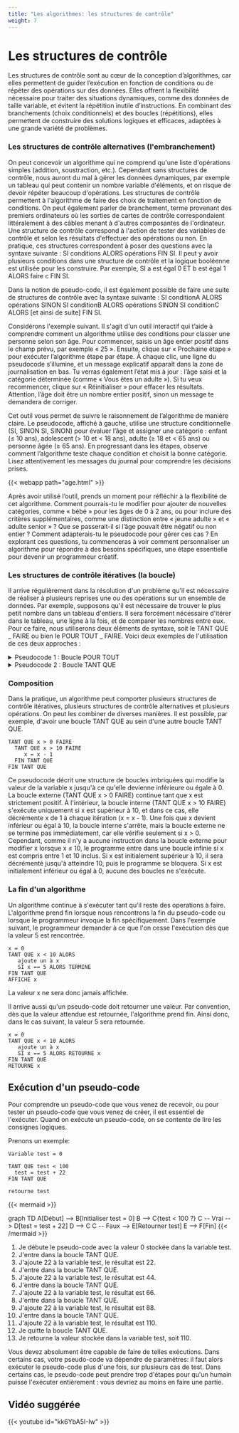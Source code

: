 ```yaml
---
title: "Les algorithmes: les structures de contrôle"
weight: 7
---
```


# Les structures de contrôle

Les structures de contrôle sont au cœur de la conception d’algorithmes, car elles permettent de guider l’exécution en fonction de conditions ou de répéter des opérations sur des données. Elles offrent la flexibilité nécessaire pour traiter des situations dynamiques, comme des données de taille variable, et évitent la répétition inutile d’instructions. En combinant des branchements (choix conditionnels) et des boucles (répétitions), elles permettent de construire des solutions logiques et efficaces, adaptées à une grande variété de problèmes.

### Les structures de contrôle alternatives (l'embranchement)

On peut concevoir un algorithme qui ne comprend qu'une liste d'opérations simples (addition, soustraction, etc.). Cependant sans structures de contrôle, nous auront du mal à gérer les données dynamiques, par exemple un tableau qui peut contenir un nombre variable d'éléments, et on risque de devoir répéter beaucoup d'opérations.
Les structures de contrôle permettent à l'algorithme de faire des choix de traitement en fonction de conditions. On peut également parler de branchement, terme provenant des premiers ordinateurs où les sorties de cartes de contrôle correspondaient littéralement à des câbles menant à d'autres composantes de l'ordinateur. Une structure de contrôle correspond à l'action de tester des variables de contrôle et selon les résultats d'effectuer des opérations ou non. En pratique, ces structures correspondent à poser des questions avec la syntaxe suivante : SI conditions ALORS opérations FIN SI. Il peut y avoir plusieurs conditions dans une structure de contrôle et la logique booléenne est utilisée pour les construire. Par exemple, SI a est égal 0 ET b est égal 1 ALORS faire c FIN SI. 

Dans la notion de pseudo-code, il est également possible de faire une suite de structures de contrôle avec la syntaxe suivante : SI conditionA ALORS opérations SINON SI conditionB ALORS opérations SINON SI conditionC ALORS [et ainsi de suite] FIN SI. 


Considérons l'exemple suivant. Il s'agit d'un outil interactif qui t’aide à comprendre comment un algorithme utilise des conditions pour classer une personne selon son âge. Pour commencer, saisis un âge entier positif dans le champ prévu, par exemple « 25 ». Ensuite, clique sur « Prochaine étape » pour exécuter l’algorithme étape par étape. À chaque clic, une ligne du pseudocode s’illumine, et un message explicatif apparaît dans la zone de journalisation en bas. Tu verras également l’état mis à jour : l’âge saisi et la catégorie déterminée (comme « Vous êtes un adulte »). Si tu veux recommencer, clique sur « Réinitialiser » pour effacer les résultats. Attention, l’âge doit être un nombre entier positif, sinon un message te demandera de corriger.

Cet outil vous permet de suivre le raisonnement de l’algorithme de manière claire. Le pseudocode, affiché à gauche, utilise une structure conditionnelle (SI, SINON SI, SINON) pour évaluer l’âge et assigner une catégorie : enfant (≤ 10 ans), adolescent (> 10 et < 18 ans), adulte (≥ 18 et < 65 ans) ou personne âgée (≥ 65 ans). En progressant dans les étapes, observe comment l’algorithme teste chaque condition et choisit la bonne catégorie. Lisez attentivement les messages du journal pour comprendre les décisions prises.

{{< webapp path="age.html" >}}


Après avoir utilisé l’outil, prends un moment pour réfléchir à la flexibilité de cet algorithme. Comment pourrais-tu le modifier pour ajouter de nouvelles catégories, comme « bébé » pour les âges de 0 à 2 ans, ou pour inclure des critères supplémentaires, comme une distinction entre « jeune adulte » et « adulte senior » ? Que se passerait-il si l’âge pouvait être négatif ou non entier ? Comment adapterais-tu le pseudocode pour gérer ces cas ? En explorant ces questions, tu commenceras à voir comment personnaliser un algorithme pour répondre à des besoins spécifiques, une étape essentielle pour devenir un programmeur créatif.

### Les structures de contrôle itératives (la boucle)

Il arrive régulièrement dans la résolution d'un problème qu'il est nécessaire de réaliser à plusieurs reprises une ou des opérations sur un ensemble de données. Par exemple, supposons qu'il est nécessaire de trouver le plus petit nombre dans un tableau d'entiers. Il sera forcément nécessaire d'itérer dans le tableau, une ligne à la fois, et de comparer les nombres entre eux. Pour ce faire, nous utiliserons deux éléments de syntaxe, soit le TANT QUE _ FAIRE ou bien le POUR TOUT _ FAIRE. Voici deux exemples de l'utilisation de ces deux approches :


<details>
<summary>Pseudocode 1 : Boucle POUR TOUT</summary>

```plaintext
Entrées :
Tableau d'entiers : tableau[100]

Sorties :
Entier minimum

minimum = tableau[0]
POUR TOUT Entier e de tableau FAIRE
    SI e < minimum ALORS
        minimum = e;
    FIN SI
FIN POUR TOUT
```

Ce pseudocode décrit un algorithme pour trouver la valeur minimale dans un tableau d’entiers de taille 100. L’algorithme commence par initialiser la variable minimum à la première valeur du tableau (tableau[0]), en supposant que le tableau n’est pas vide. Ensuite, une boucle (POUR TOUT Entier e de tableau FAIRE) parcourt chaque élément e du tableau. À chaque itération, si l’élément e est inférieur à la valeur actuelle de minimum, alors minimum est mis à jour avec la valeur de e (minimum = e). À la fin de la boucle, minimum contient la plus petite valeur du tableau, qui est retournée comme résultat.
</details>

<details>
<summary>Pseudocode 2 : Boucle TANT QUE</summary>

```plaintext
Entrées :
Tableau d'entiers : tableau[100]

Sorties :
Entier minimum

minimum = tableau[0]
Entier iterateur = 0;
TANT QUE iterateur < 100 FAIRE
    SI tableau[iterateur] < minimum ALORS
        minimum = tableau[iterateur];
    FIN SI
    iterateur = iterateur + 1;
FIN TANT QUE
```

Ce pseudocode décrit un algorithme pour trouver la valeur minimale dans un tableau d’entiers de taille 100. Une variable minimum est initialisée avec la première valeur du tableau (tableau[0]), supposant que le tableau n’est pas vide. Une variable iterateur est initialisée à 0 pour suivre la position dans le tableau. La boucle (TANT QUE iterateur < 100 FAIRE) parcourt le tableau tant que iterateur est inférieur à 100. À chaque itération, si l’élément à l’indice iterateur (tableau[iterateur]) est inférieur à minimum, alors minimum est mis à jour avec cette valeur. Ensuite, iterateur est incrémenté de 1 (iterateur = iterateur + 1) pour passer à l’élément suivant. À la fin de la boucle, minimum contient la plus petite valeur du tableau, qui est retournée.
</details>

### Composition

Dans la pratique, un algorithme peut comporter plusieurs structures de contrôle itératives, plusieurs structures de contrôle alternatives et plusieurs opérations. On peut les combiner de diverses manières. Il est possible, par exemple, d'avoir une boucle TANT QUE au sein d'une autre boucle TANT QUE.

```plaintext
TANT QUE x > 0 FAIRE
  TANT QUE x > 10 FAIRE
     x = x - 1
  FIN TANT QUE
FIN TANT QUE
```

Ce pseudocode décrit une structure de boucles imbriquées qui modifie la valeur de la variable x jusqu'à ce qu'elle devienne inférieure ou égale à 0. La boucle externe (TANT QUE x > 0 FAIRE) continue tant que x est strictement positif. À l'intérieur, la boucle interne (TANT QUE x > 10 FAIRE) s'exécute uniquement si x est supérieur à 10, et dans ce cas, elle décrémente x de 1 à chaque itération (x = x - 1). Une fois que x devient inférieur ou égal à 10, la boucle interne s'arrête, mais la boucle externe ne se termine pas immédiatement, car elle vérifie seulement si x > 0. Cependant, comme il n'y a aucune instruction dans la boucle externe pour modifier x lorsque x ≤ 10, le programme entre dans une boucle infinie si x est compris entre 1 et 10 inclus. Si x est initialement supérieur à 10, il sera décrémenté jusqu'à atteindre 10, puis le programme se bloquera. Si x est initialement inférieur ou égal à 0, aucune des boucles ne s'exécute.

### La fin d'un algorithme

Un algorithme continue à s'exécuter tant qu'il reste des operations à faire. L'algorithme prend fin lorsque nous rencontrons la fin du pseudo-code ou lorsque le programmeur invoque la fin spécifiquement. Dans l'exemple suivant, le programmeur demander à ce que l'on cesse l'exécution dès que la valeur 5 est rencontrée.

```plaintext
x = 0
TANT QUE x < 10 ALORS
   ajoute un à x
   SI x == 5 ALORS TERMINE
FIN TANT QUE
AFFICHE x
```

La valeur x ne sera donc jamais affichée.

Il arrive aussi qu'un pseudo-code doit retourner une valeur. Par convention, dès que la valeur attendue est retournée, l'algorithme prend fin. Ainsi donc, dans le cas suivant, la valeur 5 sera retournée.

```plaintext
x = 0
TANT QUE x < 10 ALORS
   ajoute un à x
   SI x == 5 ALORS RETOURNE x
FIN TANT QUE
RETOURNE x
```

## Exécution d'un pseudo-code

Pour comprendre un pseudo-code que vous venez de recevoir, ou pour tester un pseudo-code que vous venez de créer, il est essentiel de l'exécuter. Quand on exécute un pseudo-code, on se contente de lire les consignes logiques.

Prenons un exemple:

```
Variable test = 0

TANT QUE test < 100
  test = test + 22
FIN TANT QUE

retourne test
```

{{< mermaid >}}

graph TD
    A[Début] --> B[Initialiser test = 0]
    B --> C{test < 100 ?}
    C -- Vrai --> D[test = test + 22]
    D --> C
    C -- Faux --> E[Retourner test]
    E --> F[Fin]
{{< /mermaid >}}


1. Je débute le pseudo-code avec la valeur 0 stockée dans la variable test.
2. J'entre dans la boucle TANT QUE.
3. J'ajoute 22 à la variable test, le résultat est 22.
4. J'entre dans la boucle TANT QUE.
5. J'ajoute 22 à la variable test, le résultat est 44.
6. J'entre dans la boucle TANT QUE.
7. J'ajoute 22 à la variable test, le résultat est 66.
8. J'entre dans la boucle TANT QUE.
9. J'ajoute 22 à la variable test, le résultat est 88.
10. J'entre dans la boucle TANT QUE.
11. J'ajoute 22 à la variable test, le résultat est 110.
12. Je quitte la boucle TANT QUE.
13. Je retourne la valeur stockée dans la variable test, soit 110.

Vous devez absolument être capable de faire de telles exécutions. Dans certains cas, votre pseudo-code va dépendre de paramètres: il faut alors exécuter le pseudo-code plus d'une fois, sur plusieurs cas de test. Dans certains cas, le pseudo-code peut prendre trop d'étapes pour qu'un humain puisse l'exécuter entièrement : vous devriez au moins en faire une partie.

## Vidéo suggérée



{{< youtube id="kk6YbA5I-Iw" >}}
